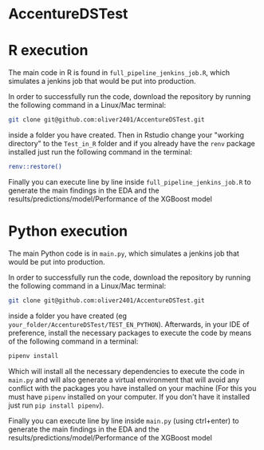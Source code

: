 # AccentureDSTest

# R execution
The main code in R is found in `full_pipeline_jenkins_job.R`, which simulates a jenkins job that would be put into production.

In order to successfully run the code, download the repository by running the following command in a Linux/Mac terminal:

```sh
git clone git@github.com:oliver2401/AccentureDSTest.git
```
inside a folder you have created. Then in Rstudio change your "working directory" to the `Test_in_R` folder and if you already have the `renv` package installed just run the following command in the terminal:

```sh
renv::restore()
```
Finally you can execute line by line inside `full_pipeline_jenkins_job.R` to generate the main findings in the EDA and the results/predictions/model/Performance of the XGBoost model

# Python execution

The main Python code is in `main.py`, which simulates a jenkins job that would be put into production.

In order to successfully run the code, download the repository by running the following command in a Linux/Mac terminal:

```sh
git clone git@github.com:oliver2401/AccentureDSTest.git
```
inside a folder you have created (eg `your_folder/AccentureDSTest/TEST_EN_PYTHON`). Afterwards, in your IDE of preference, install the necessary packages to execute the code by means of the following command in a terminal:

```sh
pipenv install
```
Which will install all the necessary dependencies to execute the code in `main.py` and will also generate a virtual environment that will avoid any conflict with the packages you have installed on your machine (For this you must have `pipenv` installed on your computer. If you don't have it installed just run `pip install pipenv`).


Finally you can execute line by line inside `main.py` (using ctrl+enter) to generate the main findings in the EDA and the results/predictions/model/Performance of the XGBoost model